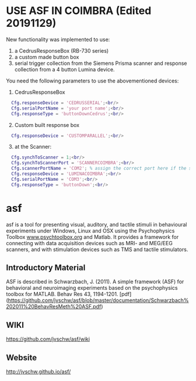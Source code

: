 # USE ASF IN COIMBRA (Edited 20191129)
New functionality was implemented to use:
1. a CedrusResponseBox (RB-730 series)
2. a custom made button box
3. serial trigger collection from the Siemens Prisma scanner and response collection from a 4 button Lumina device.

You need the following parameters to use the abovementioned devices:
1. CedrusResponseBox<br/>
```matlab
  Cfg.responseDevice = 'CEDRUSSERIAL';<br/>
  Cfg.serialPortName = 'your port name';<br/>
  Cfg.responseType = 'buttonDownCedrus';<br/>
  ```
2. Custom built response box<br/>
```matlab
  Cfg.responseDevice = 'CUSTOMPARALLEL';<br/>
```

3. at the Scanner:<br/>
```matlab
  Cfg.synchToScanner = 1;<br/>
  Cfg.synchToScannerPort = 'SCANNERCOIMBRA';<br/>
  Cfg.scannerPortName = 'COM2'; % assign the correct port here if the scanner is not COM2 by default<br/>
  Cfg.responseDevice = 'LUMINACOIMBRA';<br/>
  Cfg.serialPortName = 'COM3';<br/>
  Cfg.responseType = 'buttonDown';<br/>
```

# asf
asf is a tool for presenting visual, auditory, and tactile stimuli in behavioural experiments under Windows, Linux and OSX using the Psychophysics Toolbox www.psychtoolbox.org and Matlab. It provides a framework for connecting with data acquisition devices such as MRI- and MEG/EEG scanners, and with stimulation devices such as TMS and tactile stimulators.

## Introductory Material
ASF is described in 
Schwarzbach, J. (2011). A simple framework (ASF) for behavioral
and neuroimaging experiments based on the psychophysics toolbox for MATLAB. Behav Res 43, 1194-1201. [pdf] (https://github.com/jvschw/asf/blob/master/documentation/Schwarzbach%202011%20BehavResMeth%20ASF.pdf)

## WIKI
https://github.com/jvschw/asf/wiki

## Website
http://jvschw.github.io/asf/

